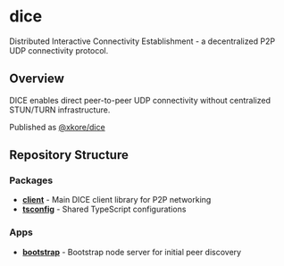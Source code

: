 # dice

Distributed Interactive Connectivity Establishment - a decentralized P2P UDP connectivity protocol.

## Overview

DICE enables direct peer-to-peer UDP connectivity without centralized STUN/TURN infrastructure.

Published as [@xkore/dice](https://www.npmjs.com/package/@xkore/dice)

## Repository Structure

### Packages

- **[client](./packages/client)** - Main DICE client library for P2P networking
- **[tsconfig](./packages/tsconfig)** - Shared TypeScript configurations

### Apps

- **[bootstrap](./apps/bootstrap)** - Bootstrap node server for initial peer discovery

